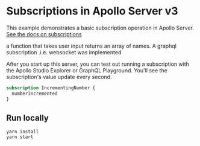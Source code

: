 # Subscriptions in Apollo Server v3

This example demonstrates a basic subscription operation in Apollo Server. [See the docs on subscriptions](https://www.apollographql.com/docs/apollo-server/data/subscriptions/)

a function that takes user input returns an array of names. A graphql subscription .i.e. websocket was implemented

After you start up this server, you can test out running a subscription with the Apollo Studio Explorer or GraphQL Playground. You'll see the subscription's value update every second.

```graphql
subscription IncrementingNumber {
  numberIncremented
}
```

## Run locally

```shell
yarn install
yarn start
```
